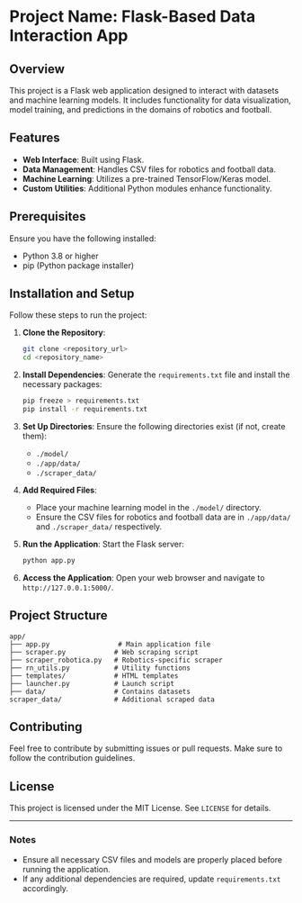 # Project Name: Flask-Based Data Interaction App

## Overview
This project is a Flask web application designed to interact with datasets and machine learning models. It includes functionality for data visualization, model training, and predictions in the domains of robotics and football.

## Features
- **Web Interface**: Built using Flask.
- **Data Management**: Handles CSV files for robotics and football data.
- **Machine Learning**: Utilizes a pre-trained TensorFlow/Keras model.
- **Custom Utilities**: Additional Python modules enhance functionality.

## Prerequisites
Ensure you have the following installed:
- Python 3.8 or higher
- pip (Python package installer)

## Installation and Setup
Follow these steps to run the project:

1. **Clone the Repository**:
   ```bash
   git clone <repository_url>
   cd <repository_name>
   ```

2. **Install Dependencies**:
   Generate the `requirements.txt` file and install the necessary packages:
   ```bash
   pip freeze > requirements.txt
   pip install -r requirements.txt
   ```

3. **Set Up Directories**:
   Ensure the following directories exist (if not, create them):
   - `./model/`
   - `./app/data/`
   - `./scraper_data/`

4. **Add Required Files**:
   - Place your machine learning model in the `./model/` directory.
   - Ensure the CSV files for robotics and football data are in `./app/data/` and `./scraper_data/` respectively.

5. **Run the Application**:
   Start the Flask server:
   ```bash
   python app.py
   ```

6. **Access the Application**:
   Open your web browser and navigate to `http://127.0.0.1:5000/`.

## Project Structure
```
app/
├── app.py                 # Main application file
├── scraper.py            # Web scraping script
├── scraper_robotica.py   # Robotics-specific scraper
├── rn_utils.py           # Utility functions
├── templates/            # HTML templates
├── launcher.py           # Launch script
├── data/                 # Contains datasets
scraper_data/             # Additional scraped data
```

## Contributing
Feel free to contribute by submitting issues or pull requests. Make sure to follow the contribution guidelines.

## License
This project is licensed under the MIT License. See `LICENSE` for details.

---

### Notes
- Ensure all necessary CSV files and models are properly placed before running the application.
- If any additional dependencies are required, update `requirements.txt` accordingly.
